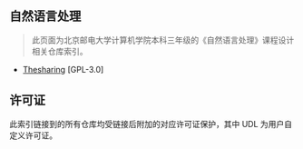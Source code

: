 ## 自然语言处理

> 此页面为北京邮电大学计算机学院本科三年级的《自然语言处理》课程设计相关仓库索引。

- [Thesharing](https://github.com/Thesharing/school-projects/tree/master/Homework/Natural%20Language%20Processing) [GPL-3.0]

## 许可证
此索引链接到的所有仓库均受链接后附加的对应许可证保护，其中 UDL 为用户自定义许可证。